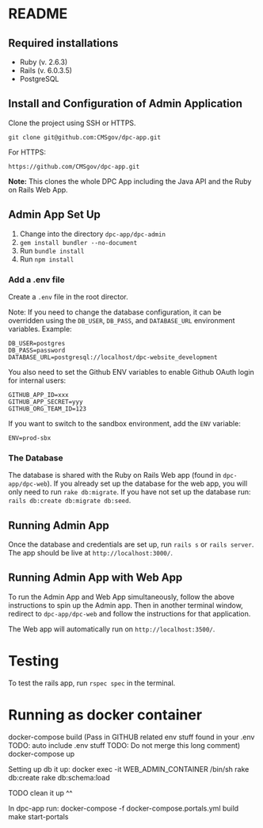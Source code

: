 # README

## Required installations
- Ruby (v. 2.6.3)
- Rails (v. 6.0.3.5)
- PostgreSQL

## Install and Configuration of Admin Application
Clone the project using SSH or HTTPS.

```SSH
git clone git@github.com:CMSgov/dpc-app.git
```

For HTTPS:

```HTTP
https://github.com/CMSgov/dpc-app.git
```

**Note:** This clones the whole DPC App including the Java API and the Ruby on Rails Web App.

## Admin App Set Up

1. Change into the directory `dpc-app/dpc-admin`
2. `gem install bundler --no-document`
3. Run `bundle install`
4. Run `npm install`

### Add a .env file
Create a `.env` file in the root director.

Note: If you need to change the database configuration, it can be overridden using the `DB_USER`, `DB_PASS`, and `DATABASE_URL` environment variables. Example:

```
DB_USER=postgres
DB_PASS=password
DATABASE_URL=postgresql://localhost/dpc-website_development
```

You also need to set the Github ENV variables to enable Github OAuth login for internal users:

```
GITHUB_APP_ID=xxx
GITHUB_APP_SECRET=yyy
GITHUB_ORG_TEAM_ID=123
```

If you want to switch to the sandbox environment, add the `ENV` variable:

```
ENV=prod-sbx
```

### The Database
The database is shared with the Ruby on Rails Web app (found in `dpc-app/dpc-web`). If you already set up the database for the web app, you will only need to run `rake db:migrate`. If you have not set up the database run: `rails db:create db:migrate db:seed`.

## Running Admin App
Once the database and credentials are set up, run `rails s` or `rails server`. The app should be live at `http://localhost:3000/`.

## Running Admin App with Web App
To run the Admin App and Web App simultaneously, follow the above instructions to spin up the Admin app. Then in another terminal window, redirect to `dpc-app/dpc-web` and follow the instructions for that application.

The Web app will automatically run on `http://localhost:3500/`.

# Testing
To test the rails app, run `rspec spec` in the terminal.

# Running as docker container
docker-compose build
(Pass in GITHUB related env stuff found in your .env TODO: auto include .env stuff TODO: Do not merge this long comment)
docker-compose up

Setting up db it up: 
docker exec -it WEB_ADMIN_CONTAINER /bin/sh
rake db:create
rake db:schema:load 

TODO clean it up ^^


In dpc-app run:
docker-compose -f docker-compose.portals.yml build
make start-portals
